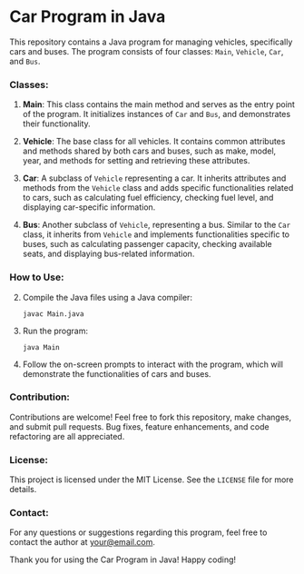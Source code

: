 # Car Program in Java

This repository contains a Java program for managing vehicles, specifically cars and buses. The program consists of four classes: `Main`, `Vehicle`, `Car`, and `Bus`.

### Classes:

1. **Main**: This class contains the main method and serves as the entry point of the program. It initializes instances of `Car` and `Bus`, and demonstrates their functionality.

2. **Vehicle**: The base class for all vehicles. It contains common attributes and methods shared by both cars and buses, such as make, model, year, and methods for setting and retrieving these attributes.

3. **Car**: A subclass of `Vehicle` representing a car. It inherits attributes and methods from the `Vehicle` class and adds specific functionalities related to cars, such as calculating fuel efficiency, checking fuel level, and displaying car-specific information.

4. **Bus**: Another subclass of `Vehicle`, representing a bus. Similar to the `Car` class, it inherits from `Vehicle` and implements functionalities specific to buses, such as calculating passenger capacity, checking available seats, and displaying bus-related information.

### How to Use:

2. Compile the Java files using a Java compiler:
   ```
   javac Main.java
   ```

3. Run the program:
   ```
   java Main
   
   ```

4. Follow the on-screen prompts to interact with the program, which will demonstrate the functionalities of cars and buses.

### Contribution:

Contributions are welcome! Feel free to fork this repository, make changes, and submit pull requests. Bug fixes, feature enhancements, and code refactoring are all appreciated.

### License:

This project is licensed under the MIT License. See the `LICENSE` file for more details.

### Contact:

For any questions or suggestions regarding this program, feel free to contact the author at your@email.com.

Thank you for using the Car Program in Java! Happy coding!

